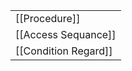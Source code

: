 
|                      |
| -------------------- |
| [[Procedure]]        |
| [[Access Sequance]]  |
| [[Condition Regard]] |

